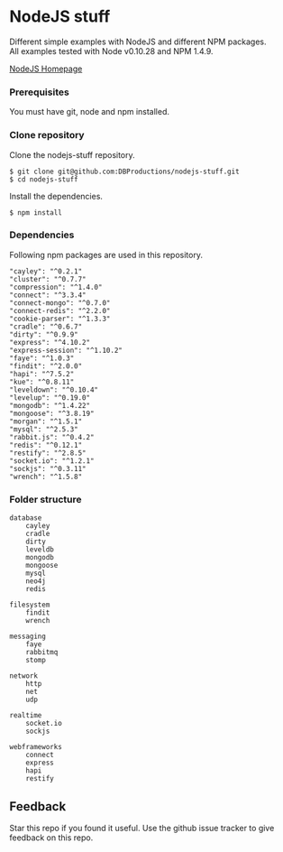 # NodeJS stuff

Different simple examples with NodeJS and different NPM packages.  
All examples tested with Node v0.10.28 and NPM 1.4.9.  

[NodeJS Homepage](http://www.nodejs.org)

### Prerequisites

You must have git, node and npm installed.  

### Clone repository

Clone the nodejs-stuff repository.

    $ git clone git@github.com:DBProductions/nodejs-stuff.git
    $ cd nodejs-stuff

Install the dependencies.

    $ npm install

### Dependencies

Following npm packages are used in this repository.

    "cayley": "^0.2.1"
    "cluster": "^0.7.7"
    "compression": "^1.4.0"
    "connect": "^3.3.4"
    "connect-mongo": "^0.7.0"
    "connect-redis": "^2.2.0"
    "cookie-parser": "^1.3.3"
    "cradle": "^0.6.7"
    "dirty": "^0.9.9"
    "express": "^4.10.2"
    "express-session": "^1.10.2"
    "faye": "^1.0.3"
    "findit": "^2.0.0"
    "hapi": "^7.5.2"
    "kue": "^0.8.11"
    "leveldown": "^0.10.4"
    "levelup": "^0.19.0"
    "mongodb": "^1.4.22"
    "mongoose": "^3.8.19"
    "morgan": "^1.5.1"
    "mysql": "^2.5.3"
    "rabbit.js": "^0.4.2"
    "redis": "^0.12.1"
    "restify": "^2.8.5"
    "socket.io": "^1.2.1"
    "sockjs": "^0.3.11"
    "wrench": "^1.5.8"

### Folder structure

    database
        cayley
        cradle
        dirty
        leveldb
        mongodb
        mongoose
        mysql
        neo4j
        redis

    filesystem
        findit
        wrench

    messaging
        faye
        rabbitmq
        stomp

    network
        http
        net
        udp

    realtime
        socket.io
        sockjs

    webframeworks
        connect
        express
        hapi
        restify

## Feedback
Star this repo if you found it useful. Use the github issue tracker to give feedback on this repo.